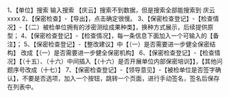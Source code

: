 1、【单位】搜索  输入搜索 【庆云】搜索不到数据，但是搜索全部能搜索到 庆云xxxx 
2、【保密检查】-【导出】，点击确定很慢。
3、【保密检查登记】-【检查情况】-【（二）被检单位拥有的涉密测绘成果种类】，换种方式展示，后续提供原型；
4、【保密检查登记】-【检查情况】，每一条信息下面加入一个可输入的【备注】；
5、【保密检查登记】-【整改建议】中【（一）是否需要进一步健全保密结构】 改成【（一）是否需要进一步健全保密机构】
6、【保密检查登记】-【检查情况】【（十五）、（十六）中间插入【（十六）是否开展单位内部保密培训】】，【其他问题序号改成（十七）】
7、【保密检查登记】-【领导意见】-【被检单位是否签字确认】，不要是否选项，加入一个按钮，跳转一个页面，进行手动签名，签名后保存在列表中。